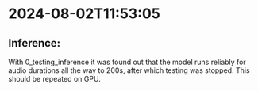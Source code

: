 # 2024-08-02T11:53:05

## Inference:

With 0_testing_inference it was found out that the model runs reliably for audio durations all the way to 200s, after which testing was stopped. This should be repeated on GPU.
